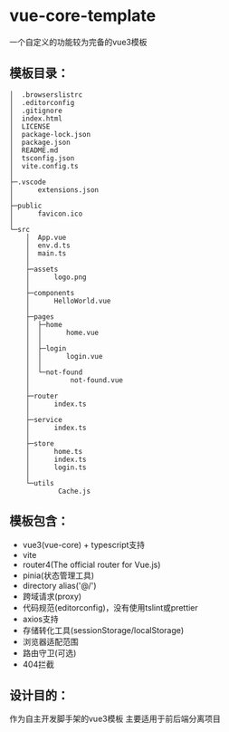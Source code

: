 # vue-core-template
一个自定义的功能较为完备的vue3模板

## 模板目录：
```
│  .browserslistrc
│  .editorconfig
│  .gitignore
│  index.html
│  LICENSE
│  package-lock.json
│  package.json
│  README.md
│  tsconfig.json
│  vite.config.ts
│
├─.vscode
│      extensions.json
│
├─public
│      favicon.ico
│
└─src
    │  App.vue
    │  env.d.ts
    │  main.ts
    │
    ├─assets
    │      logo.png
    │
    ├─components
    │      HelloWorld.vue
    │
    ├─pages
    │  ├─home
    │  │      home.vue
    │  │
    │  ├─login
    │  │      login.vue
    │  │
    │  └─not-found
    │          not-found.vue
    │
    ├─router
    │      index.ts
    │
    ├─service
    │      index.ts
    │
    ├─store
    │      home.ts
    │      index.ts
    │      login.ts
    │
    └─utils
            Cache.js
```

## 模板包含：
- vue3(vue-core) + typescript支持
- vite
- router4(The official router for Vue.js)
- pinia(状态管理工具)
- directory alias('@/')
- 跨域请求(proxy)
- 代码规范(editorconfig)，没有使用tslint或prettier
- axios支持
- 存储转化工具(sessionStorage/localStorage)
- 浏览器适配范围
- 路由守卫(可选)
- 404拦截

## 设计目的：
作为自主开发脚手架的vue3模板
主要适用于前后端分离项目
